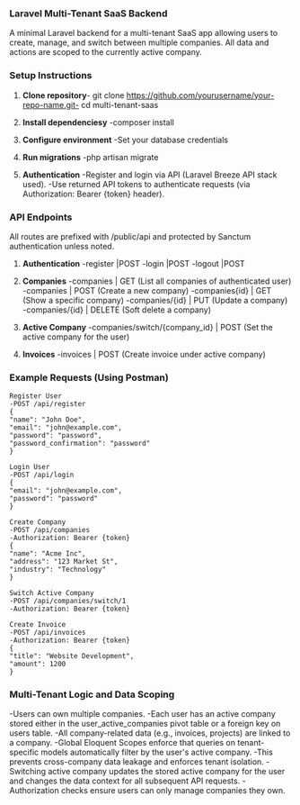 ### Laravel Multi-Tenant SaaS Backend

A minimal Laravel backend for a multi-tenant SaaS app allowing users to create, manage, and switch between multiple companies. All data and actions are scoped to the currently active company.

### Setup Instructions

1. **Clone repository**-  git clone https://github.com/yourusername/your-repo-name.git-  cd multi-tenant-saas 

2. **Install dependenciesy**
    -composer install

3. **Configure environment**
    -Set your database credentials

4. **Run migrations**
    -php artisan migrate

5. **Authentication**
    -Register and login via API (Laravel Breeze API stack used).
    -Use returned API tokens to authenticate requests (via Authorization: Bearer {token} header).



### API Endpoints    
All routes are prefixed with /public/api and protected by Sanctum authentication unless noted.

1. **Authentication**
    -register   |POST
    -login      |POST
    -logout     |POST

2. **Companies**
    -companies      | GET (List all companies of authenticated user)
    -companies      | POST (Create a new company)
    -companies{id}  | GET (Show a specific company)
    -companies/{id} | PUT (Update a company)
    -companies/{id} | DELETE (Soft delete a company)

3. **Active Company**
    -companies/switch/{company_id} | POST (Set the active company for the user)

4. **Invoices**
    -invoices | POST (Create invoice under active company)	



### Example Requests (Using Postman)
    Register User
    -POST /api/register
    {
    "name": "John Doe",
    "email": "john@example.com",
    "password": "password",
    "password_confirmation": "password"
    }

    Login User
    -POST /api/login
    {
    "email": "john@example.com",
    "password": "password"
    }

    Create Company
    -POST /api/companies
    -Authorization: Bearer {token}
    {
    "name": "Acme Inc",
    "address": "123 Market St",
    "industry": "Technology"
    }

    Switch Active Company
    -POST /api/companies/switch/1
    -Authorization: Bearer {token}

    Create Invoice
    -POST /api/invoices
    -Authorization: Bearer {token}
    {
    "title": "Website Development",
    "amount": 1200
    }



### Multi-Tenant Logic and Data Scoping
-Users can own multiple companies.
-Each user has an active company stored either in the user_active_companies pivot table or a foreign key on users table.
-All company-related data (e.g., invoices, projects) are linked to a company.
-Global Eloquent Scopes enforce that queries on tenant-specific models automatically filter by the user's active company.
-This prevents cross-company data leakage and enforces tenant isolation.
-Switching active company updates the stored active company for the user and changes the data context for all subsequent API requests.
-Authorization checks ensure users can only manage companies they own.
